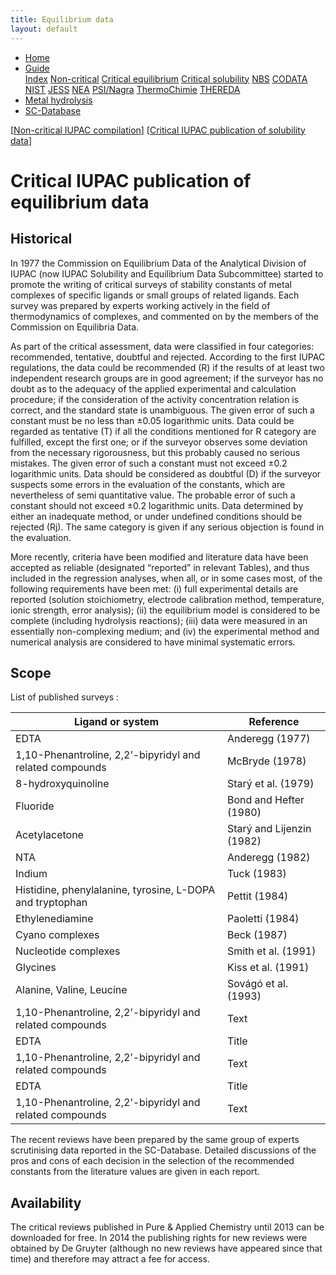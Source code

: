 ```yaml
---
title: Equilibrium data
layout: default
---
```

<ul>
  <li><a href="/">Home</a></li>
  <li class="dropdown">
    <a href="javascript:void(0)" class="dropbtn" class="active">Guide</a>
    <div class="dropdown-content">
      <a href="index.html">Index</a>
      <a href="noncritical.html">Non-critical</a>
      <a class="active" href="critical-equilibrium.html">Critical equilibrium</a>
      <a href="critical-solubility.html">Critical solubility</a>
      <a href="NBS.html">NBS</a>
      <a href="CODATA.html">CODATA</a>
      <a href="NIST.html">NIST</a>
      <a href="JESS.html">JESS</a>
      <a href="NEA.html">NEA</a>
      <a href="PSI.html">PSI/Nagra</a>
      <a href="thermochimie.html">ThermoChimie</a>
      <a href="THEREDA.html">THEREDA</a>
    </div>
  </li>
  <li><a href="/cost-nectar.html">Metal hydrolysis</a></li>
  <li><a href="/sc-database.html">SC-Database</a></li>
</ul>

[[Non-critical IUPAC compilation](/noncritical.html)] [[Critical IUPAC publication of solubility data](/critical-solubility.html)]

# Critical IUPAC publication of equilibrium data

## Historical

In 1977 the Commission on Equilibrium Data of the Analytical Division of IUPAC (now IUPAC Solubility and Equilibrium Data Subcommittee) started to promote the writing of critical surveys of stability constants of metal complexes of specific ligands or small groups of related ligands. Each survey was prepared by experts working actively in the field of thermodynamics of complexes, and commented on by the members of the Commission on Equilibria Data.

As part of the critical assessment, data were classified in four categories: recommended, tentative, doubtful and rejected. According to the first IUPAC regulations, the data could be recommended (R) if the results of at least two independent research groups are in good agreement; if the surveyor has no doubt as to the adequacy of the applied experimental and calculation procedure; if the consideration of the activity concentration relation is correct, and the standard state is unambiguous. The given error of such a constant must be no less than ±0.05 logarithmic units. Data could be regarded as tentative (T) if all the conditions mentioned for R category are fulfilled, except the first one; or if the surveyor observes some deviation from the necessary rigorousness, but this probably caused no serious mistakes. The given error of such a constant must not exceed ±0.2 logarithmic units. Data should be considered as doubtful (D) if the surveyor suspects some errors in the evaluation of the constants, which are nevertheless of semi quantitative value. The probable error of such a constant should not exceed ±0.2 logarithmic units. Data determined by either an inadequate method, or under undefined conditions should be rejected (Rj). The same category is given if any serious objection is found in the evaluation.

More recently, criteria have been modified and literature data have been accepted as reliable (designated “reported” in relevant Tables), and thus included in the regression analyses, when all, or in some cases most, of the following requirements have been met: (i) full experimental details are reported (solution stoichiometry, electrode calibration method, temperature, ionic strength, error analysis); (ii) the equilibrium model is considered to be complete (including hydrolysis reactions); (iii) data were measured in an essentially non-complexing medium; and (iv) the experimental method and numerical analysis are considered to have minimal systematic errors.

## Scope

List of published surveys :

| Ligand or system      | Reference |
| ----------------      | --------- |
| EDTA      | Anderegg (1977)       |
| 1,10-Phenantroline, 2,2’-bipyridyl and related compounds   | McBryde (1978)        |
| 8-hydroxyquinoline      | Starý et al. (1979)       |
| Fluoride   | Bond and Hefter (1980)        |
| Acetylacetone      | Starý and Lijenzin (1982)       |
| NTA   | Anderegg (1982)        |
| Indium      | Tuck (1983)       |
| Histidine, phenylalanine, tyrosine, L-DOPA and tryptophan   | Pettit (1984)        |
| Ethylenediamine      | Paoletti (1984)       |
| Cyano complexes   | Beck (1987)        |
| Nucleotide complexes      | Smith et al. (1991)       |
| Glycines   | Kiss et al. (1991)        |
| Alanine, Valine, Leucine      | Sovágó et al. (1993)       |
| 1,10-Phenantroline, 2,2’-bipyridyl and related compounds   | Text        |
| EDTA      | Title       |
| 1,10-Phenantroline, 2,2’-bipyridyl and related compounds   | Text        |
| EDTA      | Title       |
| 1,10-Phenantroline, 2,2’-bipyridyl and related compounds   | Text        |


The recent reviews have been prepared by the same group of experts scrutinising data reported in the SC-Database. Detailed discussions of the pros and cons of each decision in the selection of the recommended constants from the literature values are given in each report.

## Availability

The critical reviews published in Pure & Applied Chemistry until 2013 can be downloaded for free. In 2014 the publishing rights for new reviews were obtained by De Gruyter (although no new reviews have appeared since that time) and therefore may attract a fee for access.
